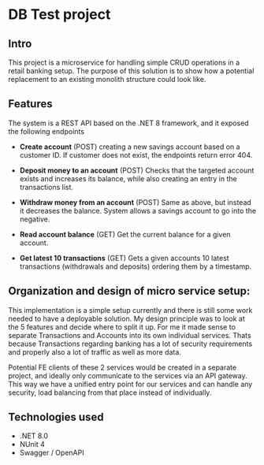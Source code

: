 # DB Test project 

## Intro 

This project is a microservice for handling simple CRUD operations in a retail banking setup. The purpose of this solution is to show how a potential replacement to an existing monolith structure could look like. 

## Features 

The system is a REST API based on the .NET 8 framework, and it exposed the following endpoints 

- **Create account** (POST) creating a new savings account based on a customer ID. If customer does not exist, the endpoints return error 404. 

- **Deposit money to an account** (POST) Checks that the targeted account exists and increases its balance, while also creating an entry in the transactions list. 

- **Withdraw money from an account** (POST) Same as above, but instead it decreases the balance. System allows a savings account to go into the negative. 

- **Read account balance** (GET) Get the current balance for a given account. 

- **Get latest 10 transactions** (GET) Gets a given accounts 10 latest transactions (withdrawals and deposits) ordering them by a timestamp.  

 ## Organization and design of micro service setup: 

This implementation is a simple setup currently and there is still some work needed to have a deployable solution. My design principle was to look at the 5 features and decide where to split it up. For me it made sense to separate Transactions and Accounts into its own individual services. Thats because Transactions regarding banking has a lot of security requirements and properly also a lot of traffic as well as more data. 

Potential FE clients of these 2 services would be created in a separate project, and ideally only communicate to the services via an API gateway. This way we have a unified entry point for our services and can handle any security, load balancing from that place instead of individually. 

 ## Technologies used 

- .NET 8.0 
- NUnit 4 
- Swagger / OpenAPI 
